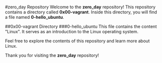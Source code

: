 #zero_day Repository
Welcome to the **zero_day** repository! This repository contains a directory called **0x00-vagrant**. Inside this directory, you will find a file named **0-hello_ubuntu**.

##0x00-vagrant Directory
###0-hello_ubuntu
This file contains the content "Linux". It serves as an introduction to the Linux operating system.

Feel free to explore the contents of this repository and learn more about Linux.

Thank you for visiting the **zero_day** repository!
